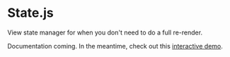 # State.js
View state manager for when you don't need to do a full re-render.

Documentation coming. In the meantime, check out this <a href="http://bpander.github.io/State.js/" target="_blank">interactive demo</a>.
